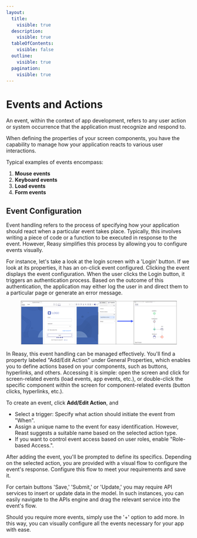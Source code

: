 ```yaml
---
layout:
  title:
    visible: true
  description:
    visible: true
  tableOfContents:
    visible: false
  outline:
    visible: true
  pagination:
    visible: true
---
```


# Events and Actions

An event, within the context of app development, refers to any user action or system occurrence that the application must recognize and respond to.&#x20;

When defining the properties of your screen components, you have the capability to manage how your application reacts to various user interactions.

Typical examples of events encompass:

1. **Mouse events**
2. **Keyboard events**
3. **Load events**
4. **Form events**

## Event Configuration

Event handling refers to the process of specifying how your application should react when a particular event takes place. Typically, this involves writing a piece of code or a function to be executed in response to the event. However, Reasy simplifies this process by allowing you to configure events visually.

For instance, let's take a look at the login screen with a 'Login' button. If we look at its properties, it has an on-click event configured. Clicking the event displays the event configuration. When the user clicks the Login button, it triggers an authentication process. Based on the outcome of this authentication, the application may either log the user in and direct them to a particular page or generate an error message.

<figure><img src="../../../.gitbook/assets/Login Event Flow.png" alt=""><figcaption></figcaption></figure>

In Reasy, this event handling can be managed effectively. You'll find a property labeled "Add/Edit Action" under General Properties, which enables you to define actions based on your components, such as buttons, hyperlinks, and others. Accessing it is simple: open the screen and click for screen-related events (load events, app events, etc.), or double-click the specific component within the screen for component-related events (button clicks, hyperlinks, etc.).

To create an event, click **Add/Edit Action**, and

* Select a trigger: Specify what action should initiate the event from "When".
* Assign a unique name to the event for easy identification. However, Reast suggests a suitable name based on the selected action type.
* If you want to control event access based on user roles, enable "Role-based Access.".

After adding the event, you'll be prompted to define its specifics. Depending on the selected action, you are provided with a visual flow to configure the event's response. Configure this flow to meet your requirements and save it.

For certain buttons 'Save,' 'Submit,' or 'Update,' you may require API services to insert or update data in the model. In such instances, you can easily navigate to the APIs engine and drag the relevant service into the event's flow.

Should you require more events, simply use the '+' option to add more. In this way, you can visually configure all the events necessary for your app with ease.&#x20;
